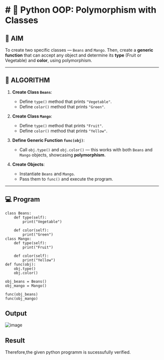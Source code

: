 # # 🐍 Python OOP: Polymorphism with Classes

## 🎯 AIM

To create two specific classes — `Beans` and `Mango`. Then, create a **generic function** that can accept any object and determine its **type** (Fruit or Vegetable) and **color**, using polymorphism.

---

## 🧠 ALGORITHM

1. **Create Class `Beans`**:
   - Define `type()` method that prints `"Vegetable"`.
   - Define `color()` method that prints `"Green"`.

2. **Create Class `Mango`**:
   - Define `type()` method that prints `"Fruit"`.
   - Define `color()` method that prints `"Yellow"`.

3. **Define Generic Function `func(obj)`**:
   - Call `obj.type()` and `obj.color()` — this works with both `Beans` and `Mango` objects, showcasing **polymorphism**.

4. **Create Objects**:
   - Instantiate `Beans` and `Mango`.
   - Pass them to `func()` and execute the program.

---

## 💻 Program

```
class Beans:
    def type(self):
        print("Vegetable")

    def color(self):
        print("Green")
class Mango:
    def type(self):
        print("Fruit")

    def color(self):
        print("Yellow")
def func(obj):
    obj.type()
    obj.color()

obj_beans = Beans()
obj_mango = Mango()

func(obj_beans)
func(obj_mango)
```
## Output

![image](https://github.com/user-attachments/assets/f36c4451-e486-48d2-ae99-1fef331eb894)

## Result

Therefore,the given python programm is sucessufully verified.
